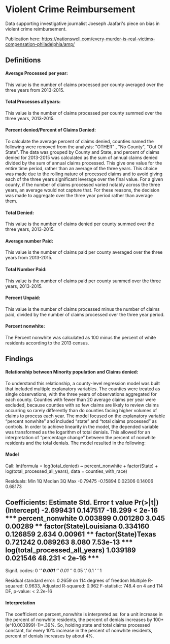 # Violent Crime Reimbursement

Data supporting investigative journalist Joeseph Jaafari's piece on bias in violent crime reimbursement.

Publication here: https://nationswell.com/every-murder-is-real-victims-compensation-philadelphia/amp/


## Definitions
#### Average Processed per year:
This value is the number of claims processed per county averaged over the three years from 2013-2015.

#### Total Processes all years:
This value is the number of claims processed per county summed over the three years, 2013-2015.


#### Percent denied/Percent of Claims Denied:
To calculate the average percent of claims denied, counties named the following were removed from the analysis: "OTHER" , "No County", "Out Of State".  The data was grouped by County and State, and percent of claims denied for 2013-2015 was calculated as the sum of annual claims denied divided by the sum of annual claims processed.   This give one value for the entire time period, rather than an average of the three years.  This choice was made due to the rolling nature of processed claims and to avoid giving each of the three years significant leverage over the final value.  For a given county, if the number of claims processed varied notably across the three years, an average would not capture that.  For these reasons, the decision was made to aggregate over the three year period rather than average them.


#### Total Denied:
This value is the number of claims denied per county summed over the three years, 2013-2015.

#### Average number Paid:
This value is the number of claims paid per county averaged over the three years from 2013-2015.

#### Total Number Paid:
This value is the number of claims paid per county summed over the three years, 2013-2015.

#### Percent Unpaid:
This value is the number of claims processed minus the number of claims paid, divided by the number of claims processed over the three year period.

#### Percent nonwhite:
The Percent nonwhite was calculated as 100 minus the percent of white residents according to the 2013 census.

## Findings
#### Relationship between Minority population and Claims denied:
To understand this relationship, a county-level regression model was built that included multiple explanatory variables.  The counties were treated as single observations, with the three years of observations aggregated for each county.  Counties with fewer than 20 average claims per year were excluded, because counties with so few claims are likely to review claims occurring so rarely differently than do counties facing higher volumes of claims to process each year.   The model focused on the explanatory variable “percent nonwhite” and included “state” and “total claims processed” as controls.  In order to achieve linearity in the model, the depended variable was transformed as the logarithm of total denials.  This allowed for an interpretation of “percentage change” between the percent of nonwhite residents and the total denials.  The model resulted in the following:

#### Model
Call:
lm(formula = log(total_denied) ~ percent_nonwhite + factor(State) + 
log(total_processed_all_years), data = counties_with_race)

Residuals:
Min       1Q   Median       3Q      Max 
-0.79475 -0.15894  0.02306  0.14006  0.68173 

Coefficients:
Estimate Std. Error t value Pr(>|t|)    
(Intercept)                    -2.699431   0.147517 -18.299  < 2e-16 ***
percent_nonwhite                0.003899   0.001280   3.045  0.00289 ** 
factor(State)Louisiana          0.334160   0.126859   2.634  0.00961 ** 
factor(State)Texas              0.721242   0.089263   8.080 7.53e-13 ***
log(total_processed_all_years)  1.039189   0.021546  48.231  < 2e-16 ***
---
Signif. codes:  0 ‘***’ 0.001 ‘**’ 0.01 ‘*’ 0.05 ‘.’ 0.1 ‘ ’ 1

Residual standard error: 0.2659 on 114 degrees of freedom
Multiple R-squared:  0.9633,    Adjusted R-squared:  0.962 
F-statistic: 748.4 on 4 and 114 DF,  p-value: < 2.2e-16



#### Interpretation
The coefficient on percent_nonwhite is interpreted as: for a unit increase in the percent of nonwhite residents, the percent of denials increases by 100*(e^(0.003899)-1)=.39%.  So, holding state and total claims processed constant, for every 10% increase in the percent of nonwhite residents, percent of denials increases by about 4%.











